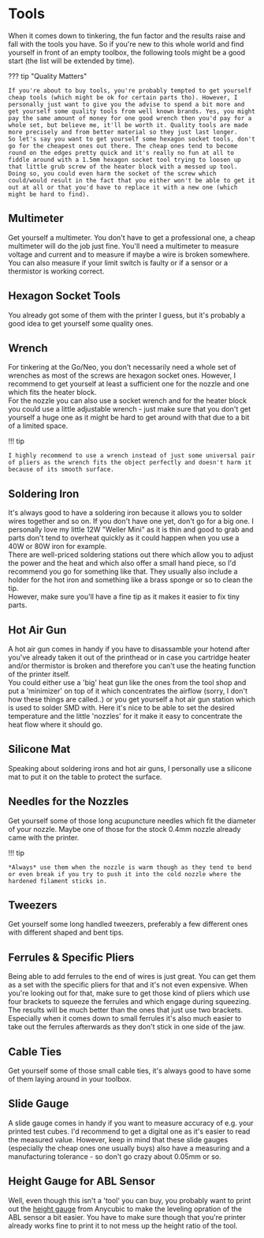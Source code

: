 <link rel=”manifest” href=”docs/manifest.webmanifest”>

# Tools 
When it comes down to tinkering, the fun factor and the results raise and fall with the tools you have. So if you're new to this whole world and find yourself in front of an empty toolbox, the following tools might be a good start (the list will be extended by time).  
  
??? tip "Quality Matters"

    If you're about to buy tools, you're probably tempted to get yourself cheap tools (which might be ok for certain parts tho). However, I personally just want to give you the advise to spend a bit more and get yourself some quality tools from well known brands. Yes, you might pay the same amount of money for one good wrench then you'd pay for a whole set, but believe me, it'll be worth it. Quality tools are made more precisely and from better material so they just last longer.  
    So let's say you want to get yourself some hexagon socket tools, don't go for the cheapest ones out there. The cheap ones tend to become round on the edges pretty quick and it's really no fun at all to fiddle around with a 1.5mm hexagon socket tool trying to loosen up that little grub screw of the heater block with a messed up tool. Doing so, you could even harm the socket of the screw which could/would result in the fact that you either won't be able to get it out at all or that you'd have to replace it with a new one (which might be hard to find).  
     

## Multimeter
Get yourself a multimeter. You don't have to get a professional one, a cheap multimeter will do the job just fine. You'll need a multimeter to measure voltage and current and to measure if maybe a wire is broken somewhere. You can also measure if your limit switch is faulty or if a sensor or a thermistor is working correct.  

## Hexagon Socket Tools 
You already got some of them with the printer I guess, but it's probably a good idea to get yourself some quality ones.  

## Wrench 
For tinkering at the Go/Neo, you don't necessarily need a whole set of wrenches as most of the screws are hexagon socket ones. However, I recommend to get yourself at least a sufficient one for the nozzle and one which fits the heater block.  
For the nozzle you can also use a socket wrench and for the heater block you could use a little adjustable wrench - just make sure that you don't get yourself a huge one as it might be hard to get around with that due to a bit of a limited space.  

!!! tip

    I highly recommend to use a wrench instead of just some universal pair of pliers as the wrench fits the object perfectly and doesn't harm it because of its smooth surface.  

## Soldering Iron 
It's always good to have a soldering iron because it allows you to solder wires together and so on. If you don't have one yet, don't go for a big one. I personally love my little 12W "Weller Mini" as it is thin and good to grab and parts don't tend to overheat quickly as it could happen when you use a 40W or 80W iron for example.  
There are well-priced soldering stations out there which allow you to adjust the power and the heat and which also offer a small hand piece, so I'd recommend you go for something like that. They usually also include a holder for the hot iron and something like a brass sponge or so to clean the tip.   
However, make sure you'll have a fine tip as it makes it easier to fix tiny parts.  

## Hot Air Gun
A hot air gun comes in handy if you have to disassamble your hotend after you've already taken it out of the printhead or in case you cartridge heater and/or thermistor is broken and therefore you can't use the heating function of the printer itself.  
You could either use a 'big' heat gun like the ones from the tool shop and put a 'minimizer' on top of it which concentrates the airflow (sorry, I don't how these things are called..) or you get yourself a hot air gun station which is used to solder SMD with. Here it's nice to be able to set the desired temperature and the little 'nozzles' for it make it easy to concentrate the heat flow where it should go.  

## Silicone Mat 
Speaking about soldering irons and hot air guns, I personally use a silicone mat to put it on the table to protect the surface.  

## Needles for the Nozzles
Get yourself some of those long acupuncture needles which fit the diameter of your nozzle. Maybe one of those for the stock 0.4mm nozzle already came with the printer. 

!!! tip

    *Always* use them when the nozzle is warm though as they tend to bend or even break if you try to push it into the cold nozzle where the hardened filament sticks in.  

## Tweezers
Get yourself some long handled tweezers, preferably a few different ones with different shaped and bent tips.  

## Ferrules & Specific Pliers
Being able to add ferrules to the end of wires is just great. You can get them as a set with the specific pliers for that and it's not even expensive. When you're looking out for that, make sure to get those kind of pliers which use four brackets to squeeze the ferrules and which engage during squeezing. The results will be much better than the ones that just use two brackets. Especially when it comes down to small ferrules it's also much easier to take out the ferrules afterwards as they don't stick in one side of the jaw.

## Cable Ties
Get yourself some of those small cable ties, it's always good to have some of them laying around in your toolbox. 

## Slide Gauge
A slide gauge comes in handy if you want to measure accuracy of e.g. your printed test cubes. I'd recommend to get a digital one as it's easier to read the measured value. However, keep in mind that these slide gauges (especially the cheap ones one usually buys) also have a measuring and a manufacturing tolerance - so don't go crazy about 0.05mm or so. 

## Height Gauge for ABL Sensor
Well, even though this isn't a 'tool' you can buy, you probably want to print out the [height gauge](https://cdn.shopify.com/s/files/1/0245/5519/2380/files/Height_gauge.rar?v=1667814312) from Anycubic to make the leveling opration of the ABL sensor a bit easier. You have to make sure though that you're printer already works fine to print it to not mess up the height ratio of the tool.
